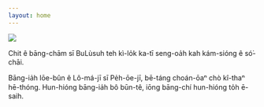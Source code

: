 ```yaml
---
layout: home
---
```


![](too5/thauiah.jpg)

Chit ê bāng-chām sī BuLùsuh teh kì-lo̍k ka-tī seng-oa̍h kah kám-sióng ê só͘-chāi.

Bāng-ia̍h lōe-bûn ê Lô-má-jī sī Pe̍h-ōe-jī, bē-táng choán-ōaⁿ chò kî-thaⁿ hē-thóng. Hun-hióng bāng-ia̍h bô būn-tê, iōng bāng-chí hun-hióng to̍h ē-saih.


